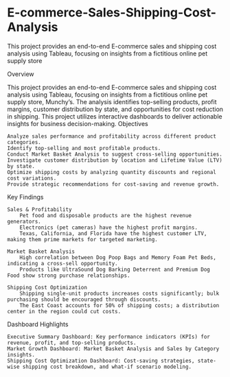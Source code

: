 # E-commerce-Sales-Shipping-Cost-Analysis
This project provides an end-to-end E-commerce sales and shipping cost analysis using Tableau, focusing on insights from a fictitious online pet supply store

Overview

This project provides an end-to-end E-commerce sales and shipping cost analysis using Tableau, focusing on insights from a fictitious online pet supply store, Munchy’s. The analysis identifies top-selling products, profit margins, customer distribution by state, and opportunities for cost reduction in shipping. This project utilizes interactive dashboards to deliver actionable insights for business decision-making.
Objectives

    Analyze sales performance and profitability across different product categories.
    Identify top-selling and most profitable products.
    Conduct Market Basket Analysis to suggest cross-selling opportunities.
    Investigate customer distribution by location and Lifetime Value (LTV) by state.
    Optimize shipping costs by analyzing quantity discounts and regional cost variations.
    Provide strategic recommendations for cost-saving and revenue growth.

Key Findings

    Sales & Profitability
        Pet food and disposable products are the highest revenue generators.
        Electronics (pet cameras) have the highest profit margins.
        Texas, California, and Florida have the highest customer LTV, making them prime markets for targeted marketing.

    Market Basket Analysis
        High correlation between Dog Poop Bags and Memory Foam Pet Beds, indicating a cross-sell opportunity.
        Products like UltraSound Dog Barking Deterrent and Premium Dog Food show strong purchase relationships.

    Shipping Cost Optimization
        Shipping single-unit products increases costs significantly; bulk purchasing should be encouraged through discounts.
        The East Coast accounts for 50% of shipping costs; a distribution center in the region could cut costs.

Dashboard Highlights

    Executive Summary Dashboard: Key performance indicators (KPIs) for revenue, profit, and top-selling products.
    Market Growth Dashboard: Market Basket Analysis and Sales by Category insights.
    Shipping Cost Optimization Dashboard: Cost-saving strategies, state-wise shipping cost breakdown, and what-if scenario modeling.
